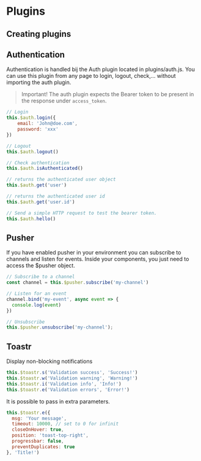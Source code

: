 # Plugins

## Creating plugins

## Authentication
Authentication is handled bij the Auth plugin located in plugins/auth.js. You can use this plugin from any page to login, logout, check,... without importing the auth plugin.
> Important! The auth plugin expects the Bearer token to be present in the response under `access_token`.

```js
// Login
this.$auth.login({
    email: 'John@doe.com',
    password: 'xxx'
})

// Logout
this.$auth.logout()

// Check authentication
this.$auth.isAuthenticated()

// returns the authenticated user object
this.$auth.get('user')

// returns the authenticated user id
this.$auth.get('user.id')

// Send a simple HTTP request to test the bearer token.
this.$auth.hello()
```

## Pusher
If you have enabled pusher in your environment you can subscribe to channels and listen for events. Inside your components, you just need to access the $pusher object.

```js
// Subscribe to a channel
const channel = this.$pusher.subscribe('my-channel')

// Listen for an event
channel.bind('my-event', async event => {
  console.log(event)
})

// Unsubscribe
this.$pusher.unsubscribe('my-channel');
```

## Toastr
Display non-blocking notifications
```js
this.$toastr.s('Validation success', 'Success!')
this.$toastr.w('Validation warning', 'Warning!')
this.$toastr.i('Validation info', 'Info!')
this.$toastr.e('Validation errors', 'Error!')
```

It is possible to pass in extra parameters.
```js
this.$toastr.e({
  msg: 'Your message',
  timeout: 10000, // set to 0 for infinit
  closeOnHover: true,
  position: 'toast-top-right',
  progressbar: false,
  preventDuplicates: true
}, 'Title!')
```
